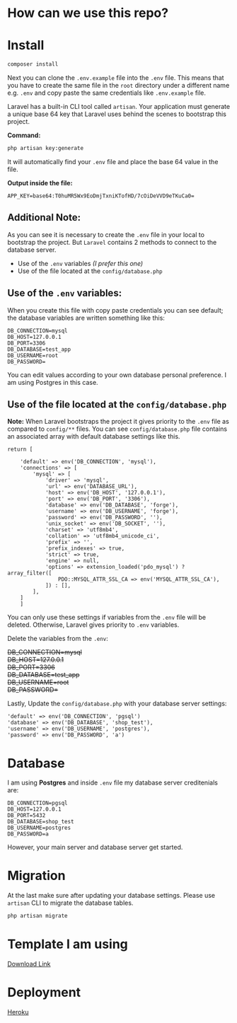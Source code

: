 # How can we use this repo?


# Install
```sh
composer install
```
Next you can clone the `.env.example` file into the `.env` file. This means that you have to create the same file in the `root` directory under a different name e.g. `.env` and copy paste the same credentials like `.env.example` file.

Laravel has a built-in CLI tool called `artisan`. Your application must generate a unique base 64 key that Laravel uses behind the scenes to bootstrap this project.

**Command:**

```sh
php artisan key:generate
```

It will automatically find your `.env` file and place the base 64 value in the file.

**Output inside the file:**
```
APP_KEY=base64:T0huMR5Wx9EoDmjTxniKTofHD/7cOiDeVVD9eTKuCa0=
```

## Additional Note:
As you can see it is necessary to create the `.env` file in your local to bootstrap the project. But `Laravel` contains 2 methods to connect to the database server.

- Use of the `.env` variables *(I prefer this one)*
- Use of the file located at the `config/database.php`



## Use of the `.env` variables:

When you create this file with copy paste credentials you can see default; the database variables are written something like this:
 ```
DB_CONNECTION=mysql  
DB_HOST=127.0.0.1  
DB_PORT=3306  
DB_DATABASE=test_app  
DB_USERNAME=root  
DB_PASSWORD=
```

You can edit values according to your own database personal preference. I am using Postgres in this case.

##  Use of the file located at the `config/database.php`

**Note:** When Laravel bootstraps the project it gives priority to the `.env` file as compared to `config/**` files. You can see `config/database.php` file contains an associated array with default database settings like this.

```
return [
    
    'default' => env('DB_CONNECTION', 'mysql'),
    'connections' => [
        'mysql' => [
            'driver' => 'mysql',
            'url' => env('DATABASE_URL'),
            'host' => env('DB_HOST', '127.0.0.1'),
            'port' => env('DB_PORT', '3306'),
            'database' => env('DB_DATABASE', 'forge'),
            'username' => env('DB_USERNAME', 'forge'),
            'password' => env('DB_PASSWORD', ''),
            'unix_socket' => env('DB_SOCKET', ''),
            'charset' => 'utf8mb4',
            'collation' => 'utf8mb4_unicode_ci',
            'prefix' => '',
            'prefix_indexes' => true,
            'strict' => true,
            'engine' => null,
            'options' => extension_loaded('pdo_mysql') ? array_filter([
                PDO::MYSQL_ATTR_SSL_CA => env('MYSQL_ATTR_SSL_CA'),
            ]) : [],
        ],
    ]
    ]
```

You can only use these settings if variables from the `.env` file will be deleted. Otherwise, Laravel gives priority to `.env` variables.

Delete the variables from the `.env`:


~~DB_CONNECTION=mysql~~  
~~DB_HOST=127.0.0.1~~  
~~DB_PORT=3306~~  
~~DB_DATABASE=test_app~~  
~~DB_USERNAME=root~~  
~~DB_PASSWORD=~~

Lastly, Update the `config/database.php` with your database server settings:

```
'default' => env('DB_CONNECTION', 'pgsql')
'database' => env('DB_DATABASE', 'shop_test'),
'username' => env('DB_USERNAME', 'postgres'),
'password' => env('DB_PASSWORD', 'a')
```

# Database
I am using  **Postgres** and inside `.env` file my database server creditenials are:
```
DB_CONNECTION=pgsql
DB_HOST=127.0.0.1  
DB_PORT=5432
DB_DATABASE=shop_test
DB_USERNAME=postgres
DB_PASSWORD=a
```

However, your main server and database server get started.

# Migration
At the last make sure after updating your database settings. Please use `artisan` CLI to migrate the database tables.
```sh
php artisan migrate
```


# Template I am using
[Download Link](https://startbootstrap.com/template/shop-homepage)

# Deployment
[Heroku](https://www.heroku.com)

